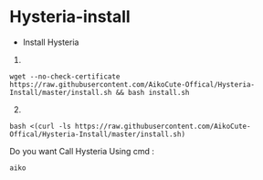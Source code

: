 # Hysteria-install

- Install Hysteria

1.
```
wget --no-check-certificate https://raw.githubusercontent.com/AikoCute-Offical/Hysteria-Install/master/install.sh && bash install.sh
```

2.
```
bash <(curl -ls https://raw.githubusercontent.com/AikoCute-Offical/Hysteria-Install/master/install.sh)
```

Do you want Call Hysteria Using cmd : 
```
aiko
```